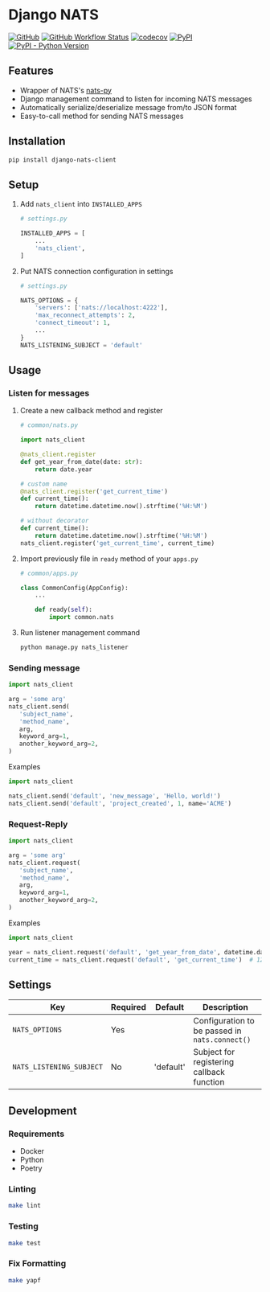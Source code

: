 # Django NATS

[![GitHub](https://img.shields.io/github/license/C0D1UM/django-nats-client)](https://github.com/C0D1UM/django-nats-client/blob/main/LICENSE)
[![GitHub Workflow Status](https://img.shields.io/github/actions/workflow/status/C0D1UM/django-nats-client/ci.yml?branch=main)](https://github.com/C0D1UM/django-nats-client/actions/workflows/ci.yml)
[![codecov](https://codecov.io/gh/C0D1UM/django-nats-client/branch/main/graph/badge.svg?token=PN19DJ3SDF)](https://codecov.io/gh/C0D1UM/django-nats-client)
[![PyPI](https://img.shields.io/pypi/v/django-nats-client)](https://pypi.org/project/django-nats-client/)  
[![PyPI - Python Version](https://img.shields.io/pypi/pyversions/django-nats-client)](https://github.com/C0D1UM/django-nats-client)

## Features

- Wrapper of NATS's [nats-py](https://github.com/nats-io/nats.py)
- Django management command to listen for incoming NATS messages
- Automatically serialize/deserialize message from/to JSON format
- Easy-to-call method for sending NATS messages

## Installation

```bash
pip install django-nats-client
```

## Setup

1. Add `nats_client` into `INSTALLED_APPS`

   ```python
   # settings.py

   INSTALLED_APPS = [
       ...
       'nats_client',
   ]
   ```

1. Put NATS connection configuration in settings

   ```python
   # settings.py

   NATS_OPTIONS = {
       'servers': ['nats://localhost:4222'],
       'max_reconnect_attempts': 2,
       'connect_timeout': 1,
       ...
   }
   NATS_LISTENING_SUBJECT = 'default'
   ```

## Usage

### Listen for messages

1. Create a new callback method and register

   ```python
   # common/nats.py

   import nats_client

   @nats_client.register
   def get_year_from_date(date: str):
       return date.year

   # custom name
   @nats_client.register('get_current_time')
   def current_time():
       return datetime.datetime.now().strftime('%H:%M')

   # without decorator
   def current_time():
       return datetime.datetime.now().strftime('%H:%M')
   nats_client.register('get_current_time', current_time)
   ```

1. Import previously file in `ready` method of your `apps.py`

   ```python
   # common/apps.py

   class CommonConfig(AppConfig):
       ...

       def ready(self):
           import common.nats
   ```

1. Run listener management command

   ```bash
   python manage.py nats_listener
   ```

### Sending message

```python
import nats_client

arg = 'some arg'
nats_client.send(
   'subject_name',
   'method_name',
   arg,
   keyword_arg=1,
   another_keyword_arg=2,
)
```

Examples

```python
import nats_client

nats_client.send('default', 'new_message', 'Hello, world!')
nats_client.send('default', 'project_created', 1, name='ACME')
```

### Request-Reply

```python
import nats_client

arg = 'some arg'
nats_client.request(
   'subject_name',
   'method_name',
   arg,
   keyword_arg=1,
   another_keyword_arg=2,
)
```

Examples

```python
import nats_client

year = nats_client.request('default', 'get_year_from_date', datetime.date(2022, 1, 1))  # 2022
current_time = nats_client.request('default', 'get_current_time')  # 12:11
```

## Settings

| Key                      | Required | Default   | Description                                       |
|--------------------------|----------|-----------|---------------------------------------------------|
| `NATS_OPTIONS`           | Yes      |           | Configuration to be passed in `nats.connect()`    |
| `NATS_LISTENING_SUBJECT` | No       | 'default' | Subject for registering callback function         |

## Development

### Requirements

- Docker
- Python
- Poetry

### Linting

```bash
make lint
```

### Testing

```bash
make test
```

### Fix Formatting

```bash
make yapf
```
